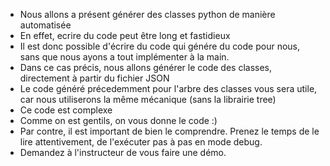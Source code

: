 - Nous allons a présent générer des classes python de manière automatisée
- En effet, ecrire du code peut être long et fastidieux
- Il est donc possible d'écrire du code qui génére du code pour nous, sans que nous ayons a tout implémenter à la main.
- Dans ce cas précis, nous allons générer le code des classes, directement à partir du fichier JSON
- Le code généré précedemment pour l'arbre des classes vous sera utile, car nous utiliserons la même mécanique (sans la librairie tree)
- Ce code est complexe
- Comme on est gentils, on vous donne le code :)
- Par contre, il est important de bien le comprendre. Prenez le temps de le lire attentivement, de l'exécuter pas à pas en mode debug.
- Demandez à l'instructeur de vous faire une démo.
